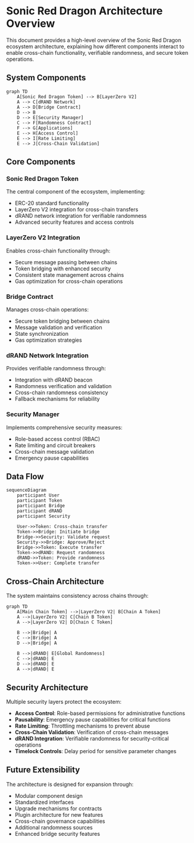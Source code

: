 # Sonic Red Dragon Architecture Overview

This document provides a high-level overview of the Sonic Red Dragon ecosystem architecture, explaining how different components interact to enable cross-chain functionality, verifiable randomness, and secure token operations.

## System Components

```mermaid
graph TD
    A[Sonic Red Dragon Token] --> B[LayerZero V2]
    A --> C[dRAND Network]
    A --> D[Bridge Contract]
    D --> B
    D --> E[Security Manager]
    C --> F[Randomness Contract]
    F --> G[Applications]
    E --> H[Access Control]
    E --> I[Rate Limiting]
    E --> J[Cross-Chain Validation]
```

## Core Components

### Sonic Red Dragon Token

The central component of the ecosystem, implementing:
- ERC-20 standard functionality
- LayerZero V2 integration for cross-chain transfers
- dRAND network integration for verifiable randomness
- Advanced security features and access controls

### LayerZero V2 Integration

Enables cross-chain functionality through:
- Secure message passing between chains
- Token bridging with enhanced security
- Consistent state management across chains
- Gas optimization for cross-chain operations

### Bridge Contract

Manages cross-chain operations:
- Secure token bridging between chains
- Message validation and verification
- State synchronization
- Gas optimization strategies

### dRAND Network Integration

Provides verifiable randomness through:
- Integration with dRAND beacon
- Randomness verification and validation
- Cross-chain randomness consistency
- Fallback mechanisms for reliability

### Security Manager

Implements comprehensive security measures:
- Role-based access control (RBAC)
- Rate limiting and circuit breakers
- Cross-chain message validation
- Emergency pause capabilities

## Data Flow

```mermaid
sequenceDiagram
    participant User
    participant Token
    participant Bridge
    participant dRAND
    participant Security
    
    User->>Token: Cross-chain transfer
    Token->>Bridge: Initiate bridge
    Bridge->>Security: Validate request
    Security->>Bridge: Approve/Reject
    Bridge->>Token: Execute transfer
    Token->>dRAND: Request randomness
    dRAND->>Token: Provide randomness
    Token->>User: Complete transfer
```

## Cross-Chain Architecture

The system maintains consistency across chains through:

```mermaid
graph TD
    A[Main Chain Token] -->|LayerZero V2| B[Chain A Token]
    A -->|LayerZero V2| C[Chain B Token]
    A -->|LayerZero V2| D[Chain C Token]
    
    B -->|Bridge| A
    C -->|Bridge| A
    D -->|Bridge| A
    
    B -->|dRAND| E[Global Randomness]
    C -->|dRAND| E
    D -->|dRAND| E
    A -->|dRAND| E
```

## Security Architecture

Multiple security layers protect the ecosystem:

- **Access Control**: Role-based permissions for administrative functions
- **Pausability**: Emergency pause capabilities for critical functions
- **Rate Limiting**: Throttling mechanisms to prevent abuse
- **Cross-Chain Validation**: Verification of cross-chain messages
- **dRAND Integration**: Verifiable randomness for security-critical operations
- **Timelock Controls**: Delay period for sensitive parameter changes

## Future Extensibility

The architecture is designed for expansion through:

- Modular component design
- Standardized interfaces
- Upgrade mechanisms for contracts
- Plugin architecture for new features
- Cross-chain governance capabilities
- Additional randomness sources
- Enhanced bridge security features 